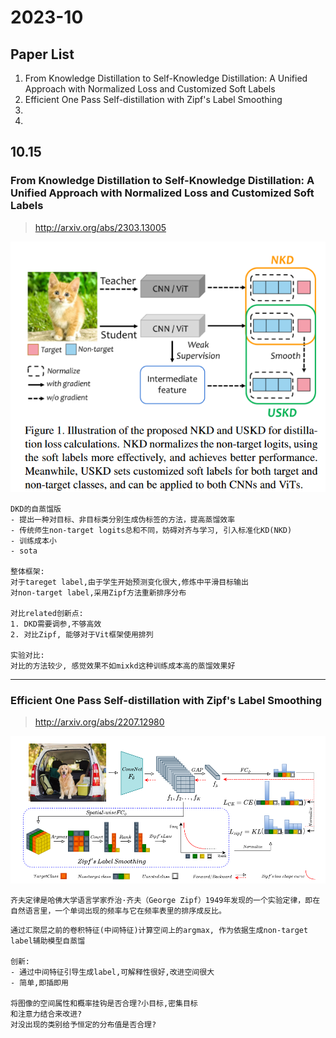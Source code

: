 # 2023-10
## Paper List
1. From Knowledge Distillation to Self-Knowledge Distillation: A Unified Approach with Normalized Loss and Customized Soft Labels
2. Efficient One Pass Self-distillation with Zipf's Label Smoothing
3. 
4. 





## 10.15
### From Knowledge Distillation to Self-Knowledge Distillation: A Unified Approach with Normalized Loss and Customized Soft Labels
>http://arxiv.org/abs/2303.13005

![img](/img/23-10-1.png)

```
DKD的自蒸馏版
- 提出一种对目标、非目标类分别生成伪标签的方法，提高蒸馏效率
- 传统师生non-target logits总和不同，妨碍对齐与学习, 引入标准化KD(NKD)
- 训练成本小
- sota

整体框架:
对于tareget label,由于学生开始预测变化很大,修炼中平滑目标输出
对non-target label,采用Zipf方法重新排序分布

对比related创新点:
1. DKD需要调参,不够高效
2. 对比Zipf, 能够对于Vit框架使用排列

实验对比:
对比的方法较少, 感觉效果不如mixkd这种训练成本高的蒸馏效果好
```

---
### Efficient One Pass Self-distillation with Zipf's Label Smoothing
>http://arxiv.org/abs/2207.12980

![img](/img/23-10-2.png)
```
齐夫定律是哈佛大学语言学家乔治·齐夫（George Zipf）1949年发现的一个实验定律，即在自然语言里，一个单词出现的频率与它在频率表里的排序成反比。
```
```
通过汇聚层之前的卷积特征(中间特征)计算空间上的argmax, 作为依据生成non-target label辅助模型自蒸馏

创新:
- 通过中间特征引导生成label,可解释性很好,改进空间很大
- 简单,即插即用

将图像的空间属性和概率挂钩是否合理?小目标,密集目标
和注意力结合来改进?
对没出现的类别给予恒定的分布值是否合理?
```